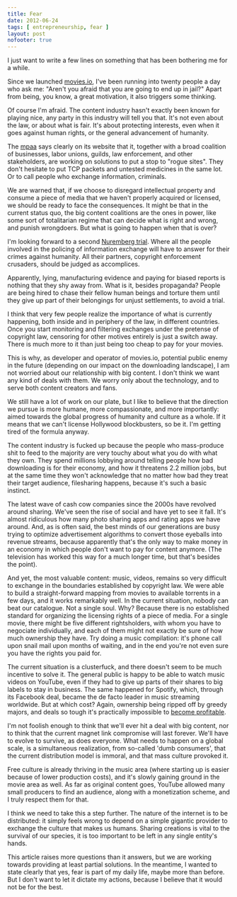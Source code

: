 ```yaml
---
title: Fear
date: 2012-06-24
tags: [ entrepreneurship, fear ]
layout: post
nofooter: true
---
```


I just want to write a few lines on something that has been bothering me for a while.

Since we launched [movies.io](http://movies.io/), I've been running into twenty people
a day who ask me: "Aren't you afraid that you are going to end up in jail?"
Apart from being, you know, a great motivation, it also triggers some thinking.

Of course I'm afraid. The content industry hasn't exactly been known for playing nice,
any party in this industry will tell you that. It's not even about the law, or about
what is fair. It's about protecting interests, even when it goes against human rights,
or the general advancement of humanity.

The [mpaa](http://mpaa.org/contentprotection/roguewebsites) says clearly on its website that it,
together with a broad coalition of businesses, labor unions, guilds, law enforcement,
and other stakeholders, are working on solutions to put a stop to "rogue sites". They
don't hesitate to put TCP packets and untested medicines in the same lot. Or to call
people who exchange information, criminals.

We are warned that, if we choose to disregard intellectual property and consume a piece
of media that we haven't properly acquired or licensed, we should be ready to face the
consequences. It might be that in the current status quo, the big content coalitions
are the ones in power, like some sort of totalitarian regime that can decide what is
right and wrong, and punish wrongdoers. But what is going to happen when that is over?

I'm looking forward to a second [Nuremberg trial](http://en.wikipedia.org/wiki/Nuremberg_Trials).
Where all the people involved in the policing of information exchange will have to answer
for their crimes against humanity. All their partners, copyright enforcement crusaders,
should be judged as accomplices.

Apparently, lying, manufacturing evidence and paying for biased reports is nothing
that they shy away from. What is it, besides propaganda? People are being hired to
chase their fellow human beings and torture them until they give up part of their
belongings for unjust settlements, to avoid a trial.

I think that very few people realize the importance of what is currently happening,
both inside and in periphery of the law, in different countries. Once you start
monitoring and filtering exchanges under the pretense of copyright law, censoring
for other motives entirely is just a switch away. There is much more to it than just
being too cheap to pay for your movies.

This is why, as developer and operator of movies.io, potential public enemy in the
future (depending on our impact on the downloading landscape), I am not worried about
our relationship with big content. I don't think we want any kind of deals with them.
We worry only about the technology, and to serve both content creators and fans.

We still have a lot of work on our plate, but I like to believe that the direction we
pursue is more humane, more compassionate, and more importantly: aimed towards the
global progress of humanity and culture as a whole. If it means that we can't license
Hollywood blockbusters, so be it. I'm getting tired of the formula anyway.

The content industry is fucked up because the people who mass-produce shit to feed
to the majority are very touchy about what you do with what they own. They spend
millions lobbying around telling people how bad downloading is for their economy, and
how it threatens 2.2 million jobs, but at the same time they won't acknowledge that
no matter how bad they treat their target audience, filesharing happens, because it's
such a basic instinct.

The latest wave of cash cow companies since the 2000s have revolved around sharing.
We've seen the rise of social and have yet to see it fall. It's almost ridiculous
how many photo sharing apps and rating apps we have around. And, as is often said,
the best minds of our generations are busy trying to optimize advertisement algorithms
to convert those eyeballs into revenue streams, because apparently that's the only
way to make money in an economy in which people don't want to pay for content anymore.
(The television has worked this way for a much longer time, but that's besides the point).

And yet, the most valuable content: music, videos, remains so very difficult to
exchange in the boundaries established by copyright law. We were able to build a
straight-forward mapping from movies to available torrents in a few days, and it works
remarkably well. In the current situation, nobody can beat our catalogue. Not a single
soul. Why? Because there is no established standard for organizing the licensing rights
of a piece of media. For a single movie, there might be five different rightsholders,
with whom you have to negociate individually, and each of them might not exactly
be sure of how much ownership they have. Try doing a music compilation: it's phone
call upon snail mail upon months of waiting, and in the end you're not even sure
you have the rights you paid for.

The current situation is a clusterfuck, and there doesn't seem to be much incentive
to solve it. The general public is happy to be able to watch music videos on YouTube,
even if they had to give up parts of their shares to big labels to stay in business.
The same happened for Spotify, which, through its Facebook deal, became the de facto
leader in music streaming worldwide. But at which cost? Again, ownership being ripped
off by greedy majors, and deals so tough it's practically impossible to
[become profitable](http://gigaom.com/2011/12/11/why-spotify-can-never-be-profitable-the-secret-demands-of-record-labels/).

I'm not foolish enough to think that we'll ever hit a deal with big content, nor to
think that the current magnet link compromise will last forever. We'll have to evolve
to survive, as does everyone. What needs to happen on a global scale, is a simultaneous
realization, from so-called 'dumb consumers', that the current distribution model
is immoral, and that mass culture provoked it.

Free culture is already thriving in the music area (where starting up is easier because
of lower production costs), and it's slowly gaining ground in the movie area as well.
As far as original content goes, YouTube allowed many small producers to find an
audience, along with a monetization scheme, and I truly respect them for that.

I think we need to take this a step further. The nature of the internet is to be
distributed: it simply feels wrong to depend on a simple gigantic provider to exchange
the culture that makes us humans. Sharing creations is vital to the survival of our
species, it is too important to be left in any single entity's hands.

This article raises more questions than it answers, but we are working towards providing
at least partial solutions. In the meantime, I wanted to state clearly that yes,
fear is part of my daily life, maybe more than before. But I don't want to let it
dictate my actions, because I believe that it would not be for the best.

